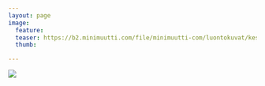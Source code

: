 ```yaml
---
layout: page
image:
  feature:
  teaser: https://b2.minimuutti.com/file/minimuutti-com/luontokuvat/kes%C3%A4/14/DSC01788-245px.JPG
  thumb:

---
```


![](https://b2.minimuutti.com/file/minimuutti-com/luontokuvat/kes%C3%A4/14/DSC01788-800px.JPG)
